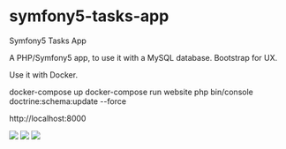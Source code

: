 # symfony5-tasks-app

Symfony5 Tasks App

A PHP/Symfony5 app, to use it with a MySQL database. Bootstrap for UX.

Use it with Docker.

docker-compose up
docker-compose run website php bin/console doctrine:schema:update --force

http://localhost:8000

<img src="https://i.imgur.com/dsYNeHe.png">
<img src="https://i.imgur.com/89c9TsA.png">
<img src="https://i.imgur.com/mGEEob1.png">
